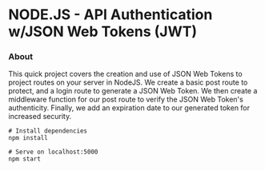 # NODE.JS - API Authentication w/JSON Web Tokens (JWT)

### About

This quick project covers the creation and use of JSON Web Tokens to project routes on your server in NodeJS. We create a basic post route to protect, and a login route to generate a JSON Web Token. We then create a middleware function for our post route to verify the JSON Web Token's authenticity. Finally, we add an expiration date to our generated token for increased security.

```
# Install dependencies
npm install

# Serve on localhost:5000
npm start

```
